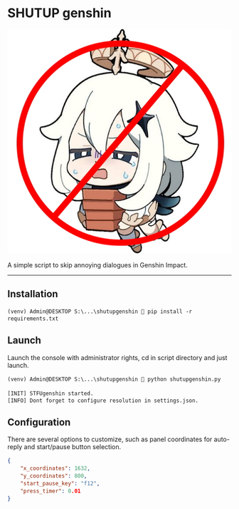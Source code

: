 SHUTUP genshin
===

![emergency_food](img/1743d764b8439f6f2a941ce34d8be254.jpg)

A simple script to skip annoying dialogues in Genshin Impact.

---

Installation
---

```shell
(venv) Admin@DESKTOP S:\...\shutupgenshin  pip install -r requirements.txt
```

Launch
---

Launch the console with administrator rights, cd in script directory and just launch.

```shell
(venv) Admin@DESKTOP S:\...\shutupgenshin  python shutupgenshin.py

[INIT] STFUgenshin started.
[INFO] Dont forget to configure resolution in settings.json.
```

Configuration
---

There are several options to customize, such as panel coordinates for auto-reply and start/pause button selection.

```json
{
    "x_coordinates": 1632,
    "y_coordinates": 800,
    "start_pause_key": "f12",
    "press_timer": 0.01
}
```
